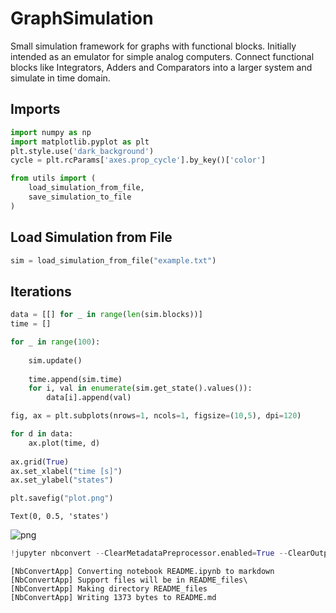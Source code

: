 # GraphSimulation

Small simulation framework for graphs with functional blocks. Initially intended as an emulator for simple analog computers. Connect functional blocks like Integrators, Adders and Comparators into a larger system and simulate in time domain.

## Imports


```python
import numpy as np
import matplotlib.pyplot as plt
plt.style.use('dark_background')
cycle = plt.rcParams['axes.prop_cycle'].by_key()['color']

from utils import (
    load_simulation_from_file,
    save_simulation_to_file
)
```

## Load Simulation from File


```python
sim = load_simulation_from_file("example.txt")
```

## Iterations


```python
data = [[] for _ in range(len(sim.blocks))]
time = []

for _ in range(100):
    
    sim.update()
    
    time.append(sim.time)
    for i, val in enumerate(sim.get_state().values()):
        data[i].append(val)

```


```python
fig, ax = plt.subplots(nrows=1, ncols=1, figsize=(10,5), dpi=120)

for d in data:
    ax.plot(time, d)
    
ax.grid(True)
ax.set_xlabel("time [s]")
ax.set_ylabel("states")

plt.savefig("plot.png")
```




    Text(0, 0.5, 'states')




    
![png](README_files/README_7_1.png)
    



```python
!jupyter nbconvert --ClearMetadataPreprocessor.enabled=True --ClearOutput.enabled=True --to markdown README.ipynb
```

    [NbConvertApp] Converting notebook README.ipynb to markdown
    [NbConvertApp] Support files will be in README_files\
    [NbConvertApp] Making directory README_files
    [NbConvertApp] Writing 1373 bytes to README.md
    
